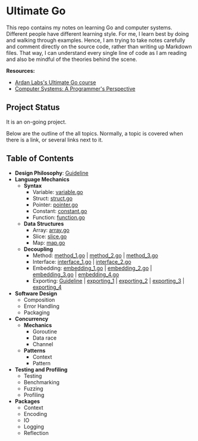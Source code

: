 # Ultimate Go

This repo contains my notes on learning Go and computer systems. Different people have different
learning style. For me, I learn best by doing and walking through examples. Hence, I am trying to
take notes carefully and comment directly on the source code, rather than writing up Markdown
files. That way, I can understand every single line of code as I am reading and also be mindful of
the theories behind the scene.

**Resources:**
- [Ardan Labs's Ultimate Go course
  ](https://github.com/ardanlabs/gotraining/blob/master/topics/courses/go/README.md)
- [Computer Systems: A Programmer's
  Perspective](https://www.amazon.com/Computer-Systems-Programmers-Perspective-3rd/dp/013409266X)

## Project Status

It is an on-going project. 

Below are the outline of the all topics. Normally, a topic is covered when there is a link, 
or several links next to it.

## Table of Contents 

- **Design Philosophy**: [Guideline](go/README.md)
- **Language Mechanics**
  - **Syntax**
    - Variable: [variable.go](go/language/variable.go)
    - Struct: [struct.go](go/language/struct.go)
    - Pointer: [pointer.go](go/language/pointer.go)
    - Constant: [constant.go](go/language/constant.go)
    - Function: [function.go](go/language/function.go)
  - **Data Structures**
    - Array: [array.go](go/language/array.go)
    - Slice: [slice.go](go/language/slice.go)
    - Map: [map.go](go/language/map.go)
  - **Decoupling**
    - Method: [method_1.go](go/language/method_1.go) | [method_2.go](go/language/method_2.go) | 
      [method_3.go](go/language/method_3.go)
    - Interface: [interface_1.go](go/language/interface_1.go) | [interface_2.go](go/language/interface_2.go)
    - Embedding: [embedding_1.go](go/language/embedding_1.go) | [embedding_2.go](go/language/embedding_2.go) |
      [embedding_3.go](go/language/embedding_3.go) | [embedding_4.go](go/language/embedding_4.go)
    - Exporting: [Guideline](go/language/exporting/README.md) | [exporting_1](go/language/exporting/exporting_1) | 
      [exporting_2](go/language/exporting/exporting_2) | [exporting_3](go/language/exporting/exporting_3) | 
      [exporting_4](go/language/exporting/exporting_4)
- **Software Design**
  - Composition
  - Error Handling
  - Packaging
- **Concurrency**
  - **Mechanics**
    - Goroutine
    - Data race
    - Channel
  - **Patterns**
    - Context
    - Pattern
- **Testing and Profiling**
  - Testing
  - Benchmarking
  - Fuzzing
  - Profiling
- **Packages**
  - Context
  - Encoding
  - IO
  - Logging
  - Reflection
